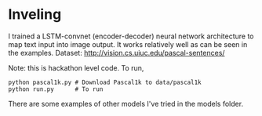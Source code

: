 # Inveling

I trained a LSTM-convnet (encoder-decoder) neural network architecture to map text input into image output. It works relatively well as can be seen in the examples. Dataset: http://vision.cs.uiuc.edu/pascal-sentences/

Note: this is hackathon level code. To run,
```
python pascal1k.py # Download Pascal1k to data/pascal1k
python run.py      # To run
```

There are some examples of other models I've tried in the models folder.